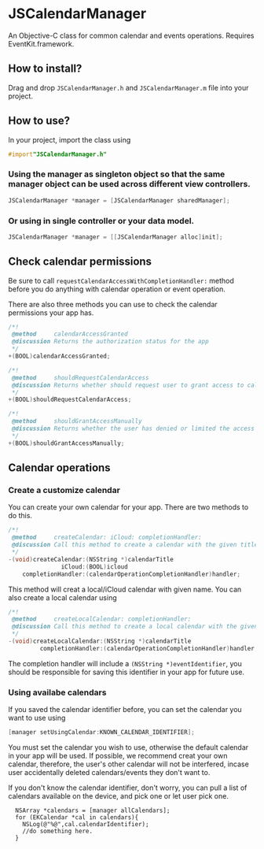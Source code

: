 # JSCalendarManager
An Objective-C class for common calendar and events operations. Requires EventKit.framework.

## How to install?
Drag and drop `JSCalendarManager.h` and `JSCalendarManager.m` file into your project. 

## How to use?
In your project, import the class using
```objective-C
#import"JSCalendarManager.h"
```

### Using the manager as singleton object so that the same manager object can be used across different view controllers.
```objective-C
JSCalendarManager *manager = [JSCalendarManager sharedManager];
```

### Or using in single controller or your data model.
```objective-C
JSCalendarManager *manager = [[JSCalendarManager alloc]init];
```
## Check calendar permissions
Be sure to call `requestCalendarAccessWithCompletionHandler:` method before you do anything with calendar operation or event operation.

There are also three methods you can use to check the calendar permissions your app has.
```objective-C
/*!
 @method     calendarAccessGranted
 @discussion Returns the authorization status for the app
 */
+(BOOL)calendarAccessGranted;

/*!
 @method     shouldRequestCalendarAccess
 @discussion Returns whether should request user to grant access to calendar by the use. Call requestCalendarAccessWithCompletionHandler: method to prompt user for permissions.
 */
+(BOOL)shouldRequestCalendarAccess;

/*!
 @method     shouldGrantAccessManually
 @discussion Returns whether the user has denied or limited the access to calendar.
 */
+(BOOL)shouldGrantAccessManually;
```

## Calendar operations
### Create a customize calendar
You can create your own calendar for your app. There are two methods to do this.
```objective-C
/*!
 @method     createCalendar: iCloud: completionHandler:
 @discussion Call this method to create a calendar with the given title. The parameter iCloud indicates whether this calendar is on icloud.
 */
-(void)createCalendar:(NSString *)calendarTitle
			   iCloud:(BOOL)icloud
	completionHandler:(calendarOperationCompletionHandler)handler;
```
This method will creat a local/iCloud calendar with given name. You can also create a local calendar using 
```objective-C
/*!
 @method     createLocalCalendar: completionHandler:
 @discussion Call this method to create a local calendar with the given title.
 */
-(void)createLocalCalendar:(NSString *)calendarTitle
		 completionHandler:(calendarOperationCompletionHandler)handler;
```
The completion handler will include a `(NSString *)eventIdentifier`, you should be responsible for saving this identifier in your app for future use.

### Using availabe calendars
If you saved the calendar identifier before, you can set the calendar you want to use using
```objective-C
[manager setUsingCalendar:KNOWN_CALENDAR_IDENTIFIER];
```
You must set the calendar you wish to use, otherwise the default calendar in your app will be used. 
If possible, we recommend creat your own calendar, therefore, the user's other calendar will not be interfered, incase user accidentally deleted calendars/events they don't want to.

If you don't know the calendar identifier, don't worry, you can pull a list of calendars available on the device, and pick one or let user pick one.
```obejective-C
  NSArray *calendars = [manager allCalendars];
  for (EKCalendar *cal in calendars){
    NSLog(@"%@",cal.calendarIdentifier);
    //do something here.
  }
```  
